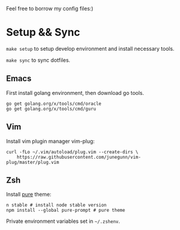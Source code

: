 Feel free to borrow my config files:)

# Setup && Sync

`make setup` to setup develop environment and install necessary tools.

`make sync` to sync dotfiles.

## Emacs

First install golang environment, then download go tools.

```
go get golang.org/x/tools/cmd/oracle
go get golang.org/x/tools/cmd/guru
```

## Vim

Install vim plugin manager vim-plug:

```
curl -fLo ~/.vim/autoload/plug.vim --create-dirs \
    https://raw.githubusercontent.com/junegunn/vim-plug/master/plug.vim
```

## Zsh

Install [pure](https://github.com/sindresorhus/pure) theme:

```
n stable # install node stable version
npm install --global pure-prompt # pure theme
```

Private environment variables set in `~/.zshenv`.
